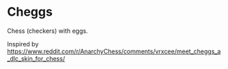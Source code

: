 # Cheggs

Chess (checkers) with eggs.

Inspired by https://www.reddit.com/r/AnarchyChess/comments/vrxcee/meet_cheggs_a_dlc_skin_for_chess/
